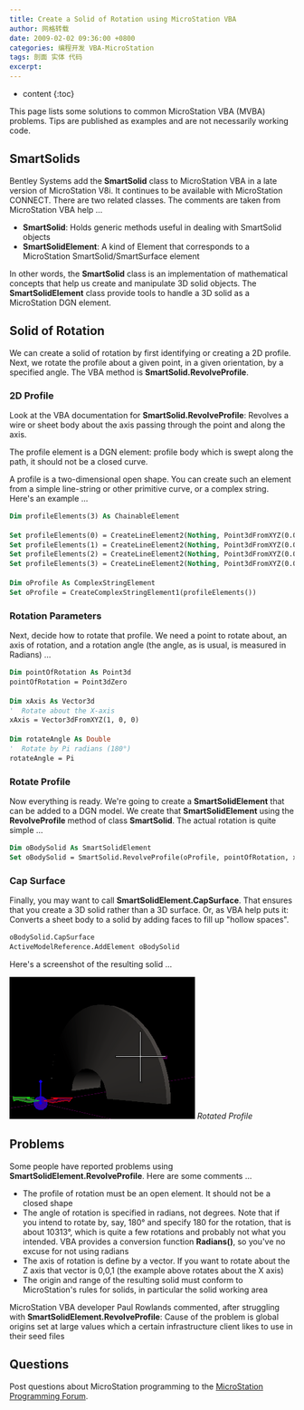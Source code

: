 ```yaml
---
title: Create a Solid of Rotation using MicroStation VBA
author: 网格转载
date: 2009-02-02 09:36:00 +0800
categories: 编程开发 VBA-MicroStation
tags: 剖面 实体 代码
excerpt: 
---
```

* content
{:toc}

This page lists some solutions to common MicroStation VBA (MVBA) problems. Tips are published as examples and are not necessarily working code.

## SmartSolids
Bentley Systems add the **SmartSolid** class to MicroStation VBA in a late version of MicroStation V8i. It continues to be available with MicroStation CONNECT. There are two related classes. The comments are taken from MicroStation VBA help …

- **SmartSolid**: Holds generic methods useful in dealing with SmartSolid objects
- **SmartSolidElement**: A kind of Element that corresponds to a MicroStation SmartSolid/SmartSurface element

In other words, the **SmartSolid** class is an implementation of mathematical concepts that help us create and manipulate 3D solid objects. The **SmartSolidElement** class provide tools to handle a 3D solid as a MicroStation DGN element.

## Solid of Rotation
We can create a solid of rotation by first identifying or creating a 2D profile. Next, we rotate the profile about a given point, in a given orientation, by a specified angle. The VBA method is **SmartSolid.RevolveProfile**.

### 2D Profile
Look at the VBA documentation for **SmartSolid.RevolveProfile**: Revolves a wire or sheet body about the axis passing through the point and along the axis.

The profile element is a DGN element: profile body which is swept along the path, it should not be a closed curve.

A profile is a two-dimensional open shape. You can create such an element from a simple line-string or other primitive curve, or a complex string. Here's an example …

```vb
Dim profileElements(3) As ChainableElement

Set profileElements(0) = CreateLineElement2(Nothing, Point3dFromXYZ(0.0591, 0.0245, 0), Point3dFromXYZ(0.0836, 0.0806, 0))
Set profileElements(1) = CreateLineElement2(Nothing, Point3dFromXYZ(0.0836, 0.0806, 0), Point3dFromXYZ(0.0899, 0.0792, 0))
Set profileElements(2) = CreateLineElement2(Nothing, Point3dFromXYZ(0.0899, 0.0792, 0), Point3dFromXYZ(0.0899, 0.0203, 0))
Set profileElements(3) = CreateLineElement2(Nothing, Point3dFromXYZ(0.0899, 0.0203, 0), Point3dFromXYZ(0.0591, 0.0245, 0))

Dim oProfile As ComplexStringElement
Set oProfile = CreateComplexStringElement1(profileElements())
```

### Rotation Parameters
Next, decide how to rotate that profile. We need a point to rotate about, an axis of rotation, and a rotation angle (the angle, as is usual, is measured in Radians) …

```vb
Dim pointOfRotation As Point3d
pointOfRotation = Point3dZero

Dim xAxis As Vector3d
'  Rotate about the X-axis
xAxis = Vector3dFromXYZ(1, 0, 0)

Dim rotateAngle As Double
'  Rotate by Pi radians (180°)
rotateAngle = Pi
```

### Rotate Profile
Now everything is ready. We're going to create a **SmartSolidElement** that can be added to a DGN model. We create that **SmartSolidElement** using the **RevolveProfile** method of class **SmartSolid**. The actual rotation is quite simple …

```vb
Dim oBodySolid As SmartSolidElement
Set oBodySolid = SmartSolid.RevolveProfile(oProfile, pointOfRotation, xAxis, rotateAngle)
```

### Cap Surface
Finally, you may want to call **SmartSolidElement.CapSurface**. That ensures that you create a 3D solid rather than a 3D surface. Or, as VBA help puts it: Converts a sheet body to a solid by adding faces to fill up "hollow spaces".

```vb
oBodySolid.CapSurface
ActiveModelReference.AddElement oBodySolid
```

Here's a screenshot of the resulting solid …

![](/img/2022/2022-09-20-09-52-22.png)
_Rotated Profile_

## Problems
Some people have reported problems using **SmartSolidElement.RevolveProfile**. Here are some comments …

- The profile of rotation must be an open element. It should not be a closed shape
- The angle of rotation is specified in radians, not degrees. Note that if you intend to rotate by, say, 180° and specify 180 for the rotation, that is about 10313°, which is quite a few rotations and probably not what you intended. VBA provides a conversion function **Radians()**, so you've no excuse for not using radians
- The axis of rotation is define by a vector. If you want to rotate about the Z axis that vector is 0,0,1 (the example above rotates about the X axis)
- The origin and range of the resulting solid must conform to MicroStation's rules for solids, in particular the solid working area

MicroStation VBA developer Paul Rowlands commented, after struggling with **SmartSolidElement.RevolveProfile**: Cause of the problem is global origins set at large values which a certain infrastructure client likes to use in their seed files

## Questions
Post questions about MicroStation programming to the [MicroStation Programming Forum](https://communities.bentley.com/products/programming/microstation_programming/f/microstation-programming---forum).